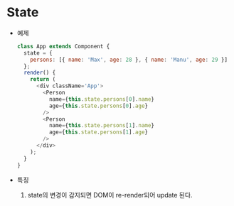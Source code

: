 <h1>State</h1>

- 예제

  ```javascript
  class App extends Component {
    state = {
      persons: [{ name: 'Max', age: 28 }, { name: 'Manu', age: 29 }]
    };
    render() {
      return (
        <div className='App'>
          <Person
            name={this.state.persons[0].name}
            age={this.state.persons[0].age}
          />
          <Person
            name={this.state.persons[1].name}
            age={this.state.persons[1].age}
          />
        </div>
      );
    }
  }
  ```

- 특징
  1. state의 변경이 감지되면 DOM이 re-render되어 update 된다.
